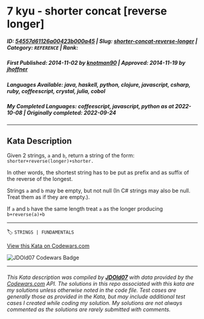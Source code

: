 # 7 kyu - shorter concat [reverse longer]

##### **ID**: [54557d61126a00423b000a45](https://www.codewars.com/kata/54557d61126a00423b000a45) | **Slug**: [shorter-concat-reverse-longer](https://www.codewars.com/kata/54557d61126a00423b000a45) | **Category**: `REFERENCE` | **Rank**: <span style="color:white">7 kyu</span>

##### **First Published**: 2014-11-02 ***by*** [knotman90](https://www.codewars.com/users/knotman90) | **Approved**: 2014-11-19 ***by*** [jhoffner](https://www.codewars.com/users/jhoffner)

##### **Languages Available**: java, haskell, python, clojure, javascript, csharp, ruby, coffeescript, crystal, julia, cobol

##### **My Completed Languages**: coffeescript, javascript, python ***as at*** 2022-10-08 | **Originally completed**: 2022-09-24

---

## Kata Description


Given 2 strings, `a` and `b`, return a string of the form: `shorter+reverse(longer)+shorter.`





In other words, the shortest string has to be put as prefix and as suffix of the reverse of the longest.



Strings `a` and `b` may be empty, but not null (In C# strings may also be null. Treat them as if they are empty.).  

If `a` and `b` have the same length treat `a` as the longer producing `b+reverse(a)+b`

---


🏷 `STRINGS | FUNDAMENTALS`


[View this Kata on Codewars.com](https://www.codewars.com/kata/54557d61126a00423b000a45)

![](https://www.codewars.com/users/jdold07/badges/large "JDOld07 Codewars Badge")

---

###### *This Kata description was compiled by [**JDOld07**](https://tpstech.dev) with data provided by the [Codewars.com](https://www.codewars.com) API.  The solutions in this repo associated with this kata are my solutions unless otherwise noted in the code file.  Test cases are generally those as provided in the Kata, but may include additional test cases I created while coding my solution.  My solutions are not always commented as the solutions are rarely submitted with comments.*
